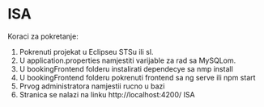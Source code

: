 # ISA
Koraci za pokretanje:
1. Pokrenuti projekat u Eclipseu STSu ili sl.
2. U application.properties namjestiti varijable za rad sa MySQLom.
2. U bookingFrontend folderu instalirati dependecye sa nmp install
3. U bookingFrontend folderu pokrenuti frontend sa ng serve ili npm start
4. Prvog administratora namjestii rucno u bazi
5. Stranica se nalazi na linku http://localhost:4200/
ISA

